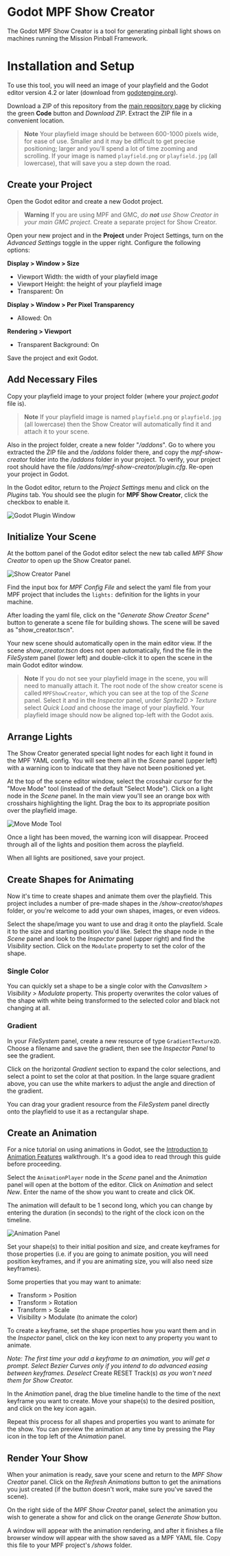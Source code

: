 # Godot MPF Show Creator

The Godot MPF Show Creator is a tool for generating pinball light shows on machines running the Mission Pinball Framework.

# Installation and Setup

To use this tool, you will need an image of your playfield and the Godot editor version 4.2 or later (download from [godotengine.org](https://godotengine.org)).

Download a ZIP of this repository from the [main repository page](https://github.com/missionpinball/mpf-gmc) by clicking the green **Code** button and *Download ZIP*. Extract the ZIP file in a convenient location.

> **Note**
Your playfield image should be between 600-1000 pixels wide, for ease of use. Smaller and it may be difficult to get precise positioning; larger and you'll spend a lot of time zooming and scrolling. If your image is named `playfield.png` or `playfield.jpg` (all lowercase), that will save you a step down the road.

## Create your Project

Open the Godot editor and create a new Godot project.

> **Warning**
If you are using MPF and GMC, *do* ***not*** *use Show Creator in your main GMC project*. Create a separate project for Show Creator.

Open your new project and in the **Project** under Project Settings, turn on the *Advanced Settings* toggle in the upper right. Configure the following options:

**Display > Window > Size**
* Viewport Width: the width of your playfield image
* Viewport Height: the height of your playfield image
* Transparent: On

**Display > Window > Per Pixel Transparency**
* Allowed: On

**Rendering > Viewport**
* Transparent Background: On

Save the project and exit Godot.

## Add Necessary Files

Copy your playfield image to your project folder (where your *project.godot* file is).

> **Note** If your playfield image is named `playfield.png` or `playfield.jpg` (all lowercase) then the Show Creator will automatically find it and attach it to your scene.

Also in the project folder, create a new folder "*/addons*". Go to where you extracted the ZIP file and the */addons* folder there, and copy the *mpf-show-creator* folder into the */addons* folder in your project. To verify, your project root should have the file */addons/mpf-show-creator/plugin.cfg*. Re-open your project in Godot.

In the Godot editor, return to the *Project Settings* menu and click on the *Plugins* tab. You should see the plugin for **MPF Show Creator**, click the checkbox to enable it.

![Godot Plugin Window](docs/plugin-window.png)

## Initialize Your Scene

At the bottom panel of the Godot editor select the new tab called *MPF Show Creator* to open up the Show Creator panel.

![Show Creator Panel](docs/show-creator-panel.png)

Find the input box for *MPF Config File* and select the yaml file from your MPF project that includes the `lights:` definition for the lights in your machine.

After loading the yaml file, click on the "*Generate Show Creator Scene*" button to generate a scene file for building shows. The scene will be saved as "show_creator.tscn".

Your new scene should automatically open in the main editor view. If the scene *show_creator.tscn* does not open automatically, find the file in the *FileSystem* panel (lower left) and double-click it to open the scene in the main Godot editor window.

> **Note**
If you do not see your playfield image in the scene, you will need to manually attach it. The root node of the show creator scene is called `MPFShowCreator`, which you can see at the top of the *Scene* panel. Select it and in the *Inspector* panel, under *Sprite2D > Texture* select *Quick Load* and choose the image of your playfield. Your playfield image should now be aligned top-left with the Godot axis.

## Arrange Lights

The Show Creator generated special light nodes for each light it found in the MPF YAML config. You will see them all in the *Scene* panel (upper left) with a warning icon to indicate that they have not been positioned yet.

At the top of the scene editor window, select the crosshair cursor for the "Move Mode" tool (instead of the default "Select Mode"). Click on a light node in the *Scene* panel. In the main view you'll see an orange box with crosshairs highlighting the light. Drag the box to its appropriate position over the playfield image.

![Move Mode Tool](docs/move-icon.png)

Once a light has been moved, the warning icon will disappear. Proceed through all of the lights and position them across the playfield.

When all lights are positioned, save your project.

## Create Shapes for Animating

Now it's time to create shapes and animate them over the playfield. This project includes a number of pre-made shapes in the */show-creator/shapes* folder, or you're welcome to add your own shapes, images, or even videos.

Select the shape/image you want to use and drag it onto the playfield. Scale it to the size and starting position you'd like. Select the shape node in the *Scene* panel and look to the *Inspector* panel (upper right) and find the *Visibility* section. Click on the `Modulate` property to set the color of the shape.

### Single Color

You can quickly set a shape to be a single color with the *CanvasItem > Visibility > Modulate* property. This property overwrites the color values of the shape with white being transformed to the selected color and black not changing at all.

### Gradient

In your *FileSystem* panel, create a new resource of type `GradientTexture2D`. Choose a filename and save the gradient, then see the *Inspector Panel* to see the gradient.

Click on the horizontal *Gradient* section to expand the color selections, and select a point to set the color at that position. In the large square gradient above, you can use the white markers to adjust the angle and direction of the gradient.

You can drag your gradient resource from the *FileSystem* panel directly onto the playfield to use it as a rectangular shape.

## Create an Animation

For a nice tutorial on using animations in Godot, see the [Introduction to Animation Features](https://docs.godotengine.org/en/stable/tutorials/animation/introduction.html) walkthrough. It's a good idea to read through this guide before proceeding.

Select the `AnimationPlayer` node in the *Scene* panel and the *Animation* panel will open at the bottom of the editor. Click on *Animation* and select *New*. Enter the name of the show you want to create and click OK.

The animation will default to be 1 second long, which you can change by entering the duration (in seconds) to the right of the clock icon on the timeline.

![Animation Panel](docs/animation-panel.png)

Set your shape(s) to their initial position and size, and create keyframes for those properties (i.e. if you are going to animate position, you will need position keyframes, and if you are animating size, you will also need size keyframes).

Some properties that you may want to animate:

* Transform > Position
* Transform > Rotation
* Transform > Scale
* Visibility > Modulate (to animate the color)

To create a keyframe, set the shape properties how you want them and in the *Inspector* panel, click on the key icon next to any property you want to animate.

*Note: The first time your add a keyframe to an animation, you will get a prompt. Select Bezier Curves only if you intend to do advanced easing between keyframes. Deselect* Create RESET Track(s) *as you won't need them for Show Creator.*

In the *Animation* panel, drag the blue timeline handle to the time of the next keyframe you want to create. Move your shape(s) to the desired position, and click on the key icon again.

Repeat this process for all shapes and properties you want to animate for the show. You can preview the animation at any time by pressing the Play icon in the top left of the *Animation* panel.

## Render Your Show

When your animation is ready, save your scene and return to the *MPF Show Creator* panel. Click on the *Refresh Animations* button to get the animations you just created (if the button doesn't work, make sure you've saved the scene).

On the right side of the *MPF Show Creator* panel, select the animation you wish to generate a show for and click on the orange *Generate Show* button.

A window will appear with the animation rendering, and after it finishes a file browser window will appear with the show saved as a MPF YAML file. Copy this file to your MPF project's */shows* folder.
